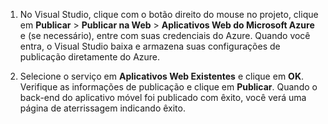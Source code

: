 
1. No Visual Studio, clique com o botão direito do mouse no projeto, clique em **Publicar** > **Publicar na Web** > **Aplicativos Web do Microsoft Azure** e (se necessário), entre com suas credenciais do Azure. Quando você entra, o Visual Studio baixa e armazena suas configurações de publicação diretamente do Azure.

2. Selecione o serviço em **Aplicativos Web Existentes** e clique em **OK**. Verifique as informações de publicação e clique em **Publicar**. Quando o back-end do aplicativo móvel foi publicado com êxito, você verá uma página de aterrissagem indicando êxito.

<!---HONumber=Oct15_HO3-->